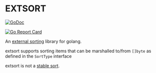 # EXTSORT

[![GoDoc](https://godoc.org/github.com/lanrat/extsort?status.svg)](https://godoc.org/github.com/lanrat/extsort)

[![Go Report Card](https://goreportcard.com/badge/github.com/lanrat/extsort)](https://goreportcard.com/report/github.com/lanrat/extsort)

An [external sorting](https://en.wikipedia.org/wiki/External_sorting) library for golang.

extsort supports sorting items that can be marshalled to/from `[]byte` as defined in the `SortType` interface

extsort is not a [stable sort](https://en.wikipedia.org/wiki/Sorting_algorithm#Stability).
